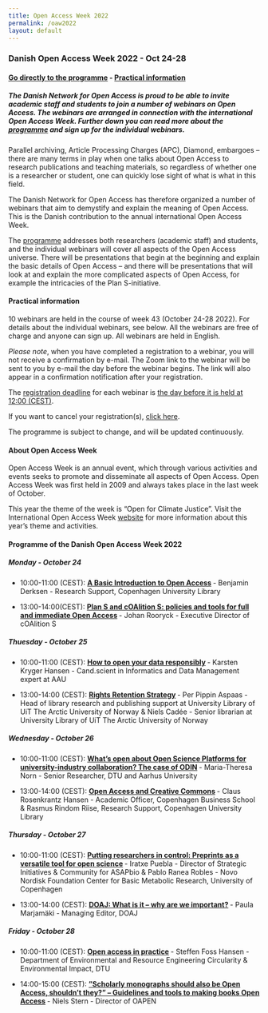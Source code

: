 ```yaml
---
title: Open Access Week 2022
permalink: /oaw2022
layout: default
---
```


### Danish Open Access Week 2022 - Oct 24-28

#### [Go directly to the programme](#programme-of-the-danish-open-access-week-2022) - [Practical information](#practical-information)

##### The Danish Network for Open Access is proud to be able to invite academic staff and students to join a number of webinars on Open Access. The webinars are arranged in connection with the international Open Access Week. Further down you can read more about the [programme](#programme-of-the-danish-open-access-week-2022) and sign up for the individual webinars.

Parallel archiving, Article Processing Charges (APC), Diamond, embargoes – there are many terms in play when one talks about Open Access to research publications and teaching materials, so regardless of whether one is a researcher or student, one can quickly lose sight of what is what in this field.

The Danish Network for Open Access has therefore organized a number of webinars that aim to demystify and explain the meaning of Open Access. This is the Danish contribution to the annual international Open Access Week.

The [programme](#programme-of-the-danish-open-access-week-2022) addresses both researchers (academic staff) and students, and the individual webinars will cover all aspects of the Open Access universe. There will be presentations that begin at the beginning and explain the basic details of Open Access – and there will be presentations that will look at and explain the more complicated aspects of Open Access, for example the intricacies of the Plan S-initiative.

#### Practical information
10 webinars are held in the course of week 43 (October 24-28 2022). For details about the individual webinars, see below. All the webinars are free of charge and anyone can sign up. All webinars are held in English. 

_Please note_, when you have completed a registration to a webinar, you will not receive a confirmation by e-mail. The Zoom link to the webinar will be sent to you by e-mail the day before the webinar begins. The link will also appear in a confirmation notification after your registration.

The <u>registration deadline</u> for each webinar is <u>the day before it is held at 12:00 (CEST)</u>.

If you want to cancel your registration(s), [click here](https://ku-dk.libwizard.com/f/oa_week_cancellation).

The programme is subject to change, and will be updated continuously.
 
#### About Open Access Week
Open Access Week is an annual event, which through various activities and events seeks to promote and disseminate all aspects of Open Access. Open Access Week was first held in 2009 and always takes place in the last week of October.

This year the theme of the week is “Open for Climate Justice”. Visit the International Open Access Week [website](https://www.openaccessweek.org/) for more information about this year’s theme and activities.

#### Programme of the Danish Open Access Week 2022

##### Monday - October 24
- 10:00-11:00 (CEST): <b>[A Basic Introduction to Open Access](https://openaccess.dk/oaw2022/monday01) </b> - Benjamin Derksen - Research Support, Copenhagen University Library

- 13:00-14:00(CEST): <b>[Plan S and cOAlition S: policies and tools for full and immediate Open Access](https://openaccess.dk/oaw2022/monday02) </b> - Johan Rooryck - Executive Director of cOAlition S

##### Thuesday - October 25
- 10:00-11:00 (CEST): <b>[How to open your data responsibly](https://openaccess.dk/oaw2022/thuesday01) </b> - Karsten Kryger Hansen - Cand.scient in Informatics and Data Management expert at AAU

- 13:00-14:00 (CEST): <b>[Rights Retention Strategy](https://openaccess.dk/oaw2022/thuesday02) </b> - Per Pippin Aspaas - Head of library research and publishing support at University Library of UiT The Arctic University of Norway & Niels Cadée - Senior librarian at University Library of UiT The Arctic University of Norway

##### Wednesday - October 26
- 10:00-11:00 (CEST): <b>[What’s open about Open Science Platforms for university-industry collaboration? The case of ODIN](https://openaccess.dk/oaw2022/wednesday01) </b> - Maria-Theresa Norn - Senior Researcher, DTU and Aarhus University

- 13:00-14:00 (CEST): <b>[Open Access and Creative Commons](https://openaccess.dk/oaw2022/wednesday02) </b> - Claus Rosenkrantz Hansen - Academic Officer, Copenhagen Business School & Rasmus Rindom Riise, Research Support, Copenhagen University Library

##### Thursday - October 27
- 10:00-11:00 (CEST): <b>[Putting researchers in control: Preprints as a versatile tool for open science](https://openaccess.dk/oaw2022/thursday01) </b> - Iratxe Puebla - Director of Strategic Initiatives & Community for ASAPbio & Pablo Ranea Robles - Novo Nordisk Foundation Center for Basic Metabolic Research, University of Copenhagen

- 13:00-14:00 (CEST): <b>[DOAJ: What is it – why are we important?](https://openaccess.dk/oaw2022/thursday02) </b> - Paula Marjamäki - Managing Editor, DOAJ

##### Friday - October 28
- 10:00-11:00 (CEST): <b>[Open access in practice](https://openaccess.dk/oaw2022/friday01) </b> - Steffen Foss Hansen - Department of Environmental and Resource Engineering Circularity & Environmental Impact, DTU

- 14:00-15:00 (CEST): <b>[”Scholarly monographs should also be Open Access, shouldn’t they?” – Guidelines and tools to making books Open Access](https://openaccess.dk/oaw2022/friday02) </b> - Niels Stern - Director of OAPEN
